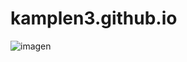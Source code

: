 # kamplen3.github.io
![imagen](https://github.com/user-attachments/assets/40102e9a-38ac-4b11-b6af-467eab4be50e)
